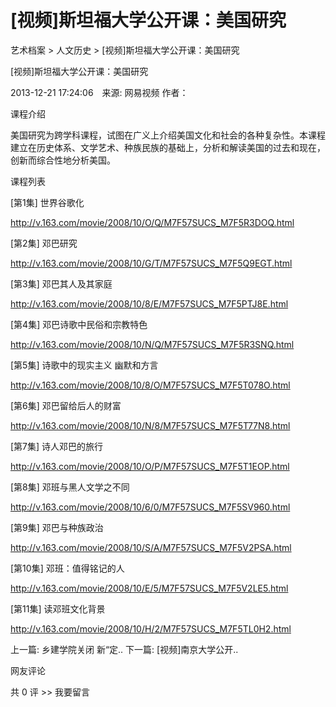 # [视频]斯坦福大学公开课：美国研究

艺术档案 > 人文历史 > [视频]斯坦福大学公开课：美国研究

[视频]斯坦福大学公开课：美国研究

2013-12-21 17:24:06　来源: 网易视频 作者：



  课程介绍

美国研究为跨学科课程，试图在广义上介绍美国文化和社会的各种复杂性。本课程建立在历史体系、文学艺术、种族民族的基础上，分析和解读美国的过去和现在，创新而综合性地分析美国。

课程列表

[第1集] 世界谷歌化 

http://v.163.com/movie/2008/10/O/Q/M7F57SUCS_M7F5R3DOQ.html 

[第2集] 邓巴研究 

http://v.163.com/movie/2008/10/G/T/M7F57SUCS_M7F5Q9EGT.html

 

[第3集] 邓巴其人及其家庭 

http://v.163.com/movie/2008/10/8/E/M7F57SUCS_M7F5PTJ8E.html 

[第4集] 邓巴诗歌中民俗和宗教特色 

http://v.163.com/movie/2008/10/N/Q/M7F57SUCS_M7F5R3SNQ.html

 

[第5集] 诗歌中的现实主义 幽默和方言

http://v.163.com/movie/2008/10/8/O/M7F57SUCS_M7F5T078O.html

  

[第6集] 邓巴留给后人的财富   

http://v.163.com/movie/2008/10/N/8/M7F57SUCS_M7F5T77N8.html

[第7集] 诗人邓巴的旅行 

http://v.163.com/movie/2008/10/O/P/M7F57SUCS_M7F5T1EOP.html

 

[第8集] 邓班与黑人文学之不同   

http://v.163.com/movie/2008/10/6/0/M7F57SUCS_M7F5SV960.html

[第9集] 邓巴与种族政治 

http://v.163.com/movie/2008/10/S/A/M7F57SUCS_M7F5V2PSA.html

 

[第10集] 邓班：值得铭记的人

http://v.163.com/movie/2008/10/E/5/M7F57SUCS_M7F5V2LE5.html 

[第11集] 读邓班文化背景 

http://v.163.com/movie/2008/10/H/2/M7F57SUCS_M7F5TL0H2.html

上一篇: 乡建学院关闭 新“定..  下一篇: [视频]南京大学公开..   

网友评论

共 0 评 >>  我要留言